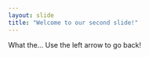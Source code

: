 ```yaml
---
layout: slide
title: "Welcome to our second slide!"
---
```

What the...
Use the left arrow to go back!
